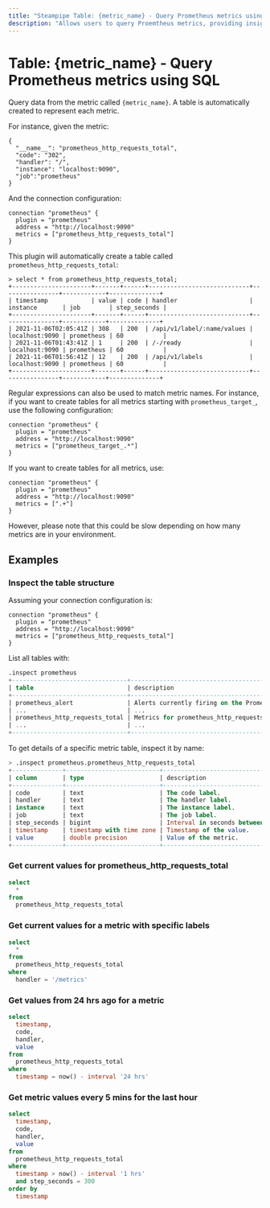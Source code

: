 ```yaml
---
title: "Steampipe Table: {metric_name} - Query Prometheus metrics using SQL"
description: "Allows users to query Proemtheus metrics, providing insights into specific metrics and potential anomalies."
---
```


# Table: {metric_name} - Query Prometheus metrics using SQL

Query data from the metric called `{metric_name}`. A table is automatically created to represent each metric.

For instance, given the metric:

```
{
  "__name__": "prometheus_http_requests_total",
  "code": "302",
  "handler": "/",
  "instance": "localhost:9090",
  "job":"prometheus"
}
```

And the connection configuration:
```hcl
connection "prometheus" {
  plugin = "prometheus"
  address = "http://localhost:9090"
  metrics = ["prometheus_http_requests_total"]
}
```

This plugin will automatically create a table called `prometheus_http_requests_total`:
```
> select * from prometheus_http_requests_total;
+----------------------+-------+------+----------------------------+----------------+------------+--------------+
| timestamp            | value | code | handler                    | instance       | job        | step_seconds |
+----------------------+-------+------+----------------------------+----------------+------------+--------------+
| 2021-11-06T02:05:41Z | 308   | 200  | /api/v1/label/:name/values | localhost:9090 | prometheus | 60           |
| 2021-11-06T01:43:41Z | 1     | 200  | /-/ready                   | localhost:9090 | prometheus | 60           |
| 2021-11-06T01:56:41Z | 12    | 200  | /api/v1/labels             | localhost:9090 | prometheus | 60           |
+----------------------+-------+------+----------------------------+----------------+------------+--------------+
```

Regular expressions can also be used to match metric names. For instance, if
you want to create tables for all metrics starting with
`prometheus_target_`, use the following configuration:

```hcl
connection "prometheus" {
  plugin = "prometheus"
  address = "http://localhost:9090"
  metrics = ["prometheus_target_.*"]
}
```

If you want to create tables for all metrics, use:

```hcl
connection "prometheus" {
  plugin = "prometheus"
  address = "http://localhost:9090"
  metrics = [".+"]
}
```

However, please note that this could be slow depending on how many metrics are
in your environment.

## Examples

### Inspect the table structure

Assuming your connection configuration is:
```hcl
connection "prometheus" {
  plugin = "prometheus"
  address = "http://localhost:9090"
  metrics = ["prometheus_http_requests_total"]
}
```

List all tables with:
```sql
.inspect prometheus
+--------------------------------+---------------------------------------------------+
| table                          | description                                       |
+--------------------------------+---------------------------------------------------+
| prometheus_alert               | Alerts currently firing on the Prometheus server. |
| ...                            | ...                                               |
| prometheus_http_requests_total | Metrics for prometheus_http_requests_total.       |
| ...                            | ...                                               |
+--------------------------------+---------------------------------------------------+
```

To get details of a specific metric table, inspect it by name:
```sql
> .inspect prometheus.prometheus_http_requests_total
+--------------+--------------------------+----------------------------------------------------------------+
| column       | type                     | description                                                    |
+--------------+--------------------------+----------------------------------------------------------------+
| code         | text                     | The code label.                                                |
| handler      | text                     | The handler label.                                             |
| instance     | text                     | The instance label.                                            |
| job          | text                     | The job label.                                                 |
| step_seconds | bigint                   | Interval in seconds between metric values. Default 60 seconds. |
| timestamp    | timestamp with time zone | Timestamp of the value.                                        |
| value        | double precision         | Value of the metric.                                           |
+--------------+--------------------------+----------------------------------------------------------------+
```

### Get current values for prometheus_http_requests_total

```sql
select
  *
from
  prometheus_http_requests_total
```

### Get current values for a metric with specific labels

```sql
select
  *
from
  prometheus_http_requests_total
where
  handler = '/metrics'
```

### Get values from 24 hrs ago for a metric

```sql
select
  timestamp,
  code,
  handler,
  value
from
  prometheus_http_requests_total
where
  timestamp = now() - interval '24 hrs'
```

### Get metric values every 5 mins for the last hour

```sql
select
  timestamp,
  code,
  handler,
  value
from
  prometheus_http_requests_total
where
  timestamp > now() - interval '1 hrs'
  and step_seconds = 300
order by
  timestamp
```